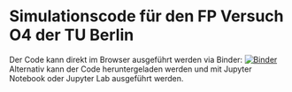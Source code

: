 # Simulationscode für den FP Versuch O4 der TU Berlin

Der Code kann direkt im Browser ausgeführt werden via Binder: [![Binder](https://mybinder.org/badge_logo.svg)](https://mybinder.org/v2/gh/bp-mbi/FP-O4_FTH/Gruppe1)
Alternativ kann der Code heruntergeladen werden und mit Jupyter Notebook oder Jupyter Lab ausgeführt werden.


